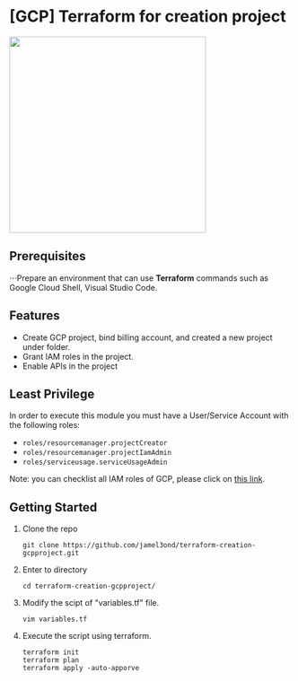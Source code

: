 # [GCP] Terraform for creation project

<img src="https://download.logo.wine/logo/Google_Cloud_Platform/Google_Cloud_Platform-Logo.wine.png" width="350px">

## Prerequisites
⋅⋅⋅Prepare an environment that can use **Terraform** commands such as Google Cloud Shell, Visual Studio Code.

## Features
* Create GCP project, bind billing account, and created a new project under folder.
* Grant IAM roles in the project.
* Enable APIs in the project

## Least Privilege
In order to execute this module you must have a User/Service Account with the following roles:

- `roles/resourcemanager.projectCreator`
- `roles/resourcemanager.projectIamAdmin`
- `roles/serviceusage.serviceUsageAdmin`

Note: you can checklist all IAM roles of GCP, please click on [this link](https://cloud.google.com/iam/docs/understanding-roles).

## Getting Started
1. Clone the repo
   ```HTTPS
   git clone https://github.com/jamel3ond/terraform-creation-gcpproject.git
   ```
2. Enter to directory
   ```
   cd terraform-creation-gcpproject/
   ```
3. Modify the scipt of "variables.tf" file.
   ```
   vim variables.tf
   ```
4. Execute the script using terraform.
   ```
   terraform init
   terraform plan
   terraform apply -auto-apporve
   ```
